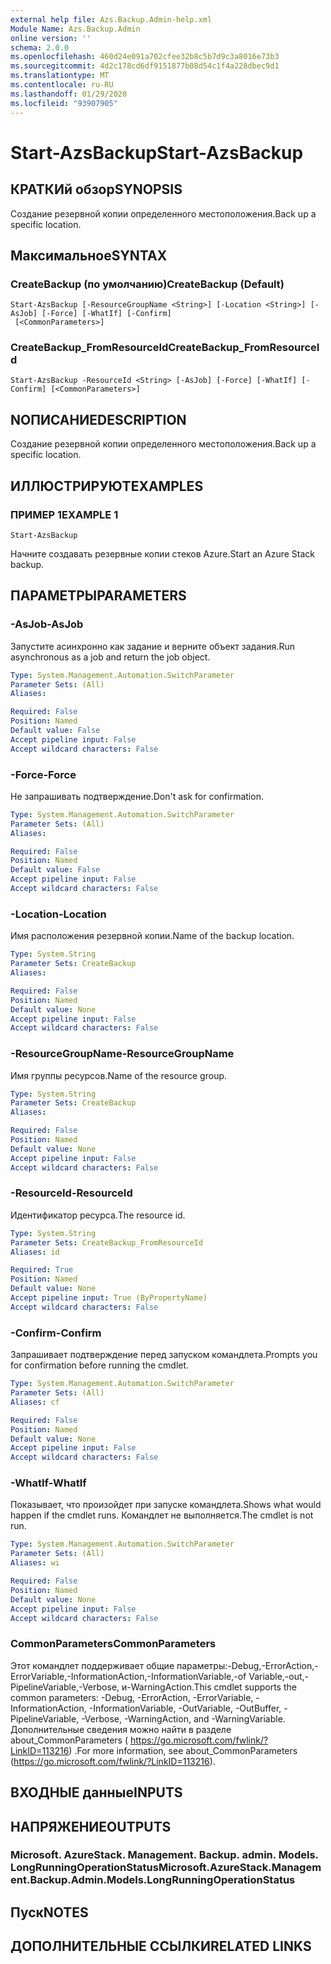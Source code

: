 ```yaml
---
external help file: Azs.Backup.Admin-help.xml
Module Name: Azs.Backup.Admin
online version: ''
schema: 2.0.0
ms.openlocfilehash: 460d24e091a702cfee32b8c5b7d9c3a8016e73b3
ms.sourcegitcommit: 4d2c178cd6df9151877b08d54c1f4a228dbec9d1
ms.translationtype: MT
ms.contentlocale: ru-RU
ms.lasthandoff: 01/29/2020
ms.locfileid: "93907905"
---
```

# <span data-ttu-id="67128-101">Start-AzsBackup</span><span class="sxs-lookup"><span data-stu-id="67128-101">Start-AzsBackup</span></span>

## <span data-ttu-id="67128-102">КРАТКИй обзор</span><span class="sxs-lookup"><span data-stu-id="67128-102">SYNOPSIS</span></span>
<span data-ttu-id="67128-103">Создание резервной копии определенного местоположения.</span><span class="sxs-lookup"><span data-stu-id="67128-103">Back up a specific location.</span></span>

## <span data-ttu-id="67128-104">Максимальное</span><span class="sxs-lookup"><span data-stu-id="67128-104">SYNTAX</span></span>

### <span data-ttu-id="67128-105">CreateBackup (по умолчанию)</span><span class="sxs-lookup"><span data-stu-id="67128-105">CreateBackup (Default)</span></span>
```
Start-AzsBackup [-ResourceGroupName <String>] [-Location <String>] [-AsJob] [-Force] [-WhatIf] [-Confirm]
 [<CommonParameters>]
```

### <span data-ttu-id="67128-106">CreateBackup_FromResourceId</span><span class="sxs-lookup"><span data-stu-id="67128-106">CreateBackup_FromResourceId</span></span>
```
Start-AzsBackup -ResourceId <String> [-AsJob] [-Force] [-WhatIf] [-Confirm] [<CommonParameters>]
```

## <span data-ttu-id="67128-107">NОПИСАНИЕ</span><span class="sxs-lookup"><span data-stu-id="67128-107">DESCRIPTION</span></span>
<span data-ttu-id="67128-108">Создание резервной копии определенного местоположения.</span><span class="sxs-lookup"><span data-stu-id="67128-108">Back up a specific location.</span></span>

## <span data-ttu-id="67128-109">ИЛЛЮСТРИРУЮТ</span><span class="sxs-lookup"><span data-stu-id="67128-109">EXAMPLES</span></span>

### <span data-ttu-id="67128-110">ПРИМЕР 1</span><span class="sxs-lookup"><span data-stu-id="67128-110">EXAMPLE 1</span></span>
```
Start-AzsBackup
```

<span data-ttu-id="67128-111">Начните создавать резервные копии стеков Azure.</span><span class="sxs-lookup"><span data-stu-id="67128-111">Start an Azure Stack backup.</span></span>

## <span data-ttu-id="67128-112">ПАРАМЕТРЫ</span><span class="sxs-lookup"><span data-stu-id="67128-112">PARAMETERS</span></span>

### <span data-ttu-id="67128-113">-AsJob</span><span class="sxs-lookup"><span data-stu-id="67128-113">-AsJob</span></span>
<span data-ttu-id="67128-114">Запустите асинхронно как задание и верните объект задания.</span><span class="sxs-lookup"><span data-stu-id="67128-114">Run asynchronous as a job and return the job object.</span></span>

```yaml
Type: System.Management.Automation.SwitchParameter
Parameter Sets: (All)
Aliases:

Required: False
Position: Named
Default value: False
Accept pipeline input: False
Accept wildcard characters: False
```

### <span data-ttu-id="67128-115">-Force</span><span class="sxs-lookup"><span data-stu-id="67128-115">-Force</span></span>
<span data-ttu-id="67128-116">Не запрашивать подтверждение.</span><span class="sxs-lookup"><span data-stu-id="67128-116">Don't ask for confirmation.</span></span>

```yaml
Type: System.Management.Automation.SwitchParameter
Parameter Sets: (All)
Aliases:

Required: False
Position: Named
Default value: False
Accept pipeline input: False
Accept wildcard characters: False
```

### <span data-ttu-id="67128-117">-Location</span><span class="sxs-lookup"><span data-stu-id="67128-117">-Location</span></span>
<span data-ttu-id="67128-118">Имя расположения резервной копии.</span><span class="sxs-lookup"><span data-stu-id="67128-118">Name of the backup location.</span></span>

```yaml
Type: System.String
Parameter Sets: CreateBackup
Aliases:

Required: False
Position: Named
Default value: None
Accept pipeline input: False
Accept wildcard characters: False
```

### <span data-ttu-id="67128-119">-ResourceGroupName</span><span class="sxs-lookup"><span data-stu-id="67128-119">-ResourceGroupName</span></span>
<span data-ttu-id="67128-120">Имя группы ресурсов.</span><span class="sxs-lookup"><span data-stu-id="67128-120">Name of the resource group.</span></span>

```yaml
Type: System.String
Parameter Sets: CreateBackup
Aliases:

Required: False
Position: Named
Default value: None
Accept pipeline input: False
Accept wildcard characters: False
```

### <span data-ttu-id="67128-121">-ResourceId</span><span class="sxs-lookup"><span data-stu-id="67128-121">-ResourceId</span></span>
<span data-ttu-id="67128-122">Идентификатор ресурса.</span><span class="sxs-lookup"><span data-stu-id="67128-122">The resource id.</span></span>

```yaml
Type: System.String
Parameter Sets: CreateBackup_FromResourceId
Aliases: id

Required: True
Position: Named
Default value: None
Accept pipeline input: True (ByPropertyName)
Accept wildcard characters: False
```

### <span data-ttu-id="67128-123">-Confirm</span><span class="sxs-lookup"><span data-stu-id="67128-123">-Confirm</span></span>
<span data-ttu-id="67128-124">Запрашивает подтверждение перед запуском командлета.</span><span class="sxs-lookup"><span data-stu-id="67128-124">Prompts you for confirmation before running the cmdlet.</span></span>

```yaml
Type: System.Management.Automation.SwitchParameter
Parameter Sets: (All)
Aliases: cf

Required: False
Position: Named
Default value: None
Accept pipeline input: False
Accept wildcard characters: False
```

### <span data-ttu-id="67128-125">-WhatIf</span><span class="sxs-lookup"><span data-stu-id="67128-125">-WhatIf</span></span>
<span data-ttu-id="67128-126">Показывает, что произойдет при запуске командлета.</span><span class="sxs-lookup"><span data-stu-id="67128-126">Shows what would happen if the cmdlet runs.</span></span>
<span data-ttu-id="67128-127">Командлет не выполняется.</span><span class="sxs-lookup"><span data-stu-id="67128-127">The cmdlet is not run.</span></span>

```yaml
Type: System.Management.Automation.SwitchParameter
Parameter Sets: (All)
Aliases: wi

Required: False
Position: Named
Default value: None
Accept pipeline input: False
Accept wildcard characters: False
```

### <span data-ttu-id="67128-128">CommonParameters</span><span class="sxs-lookup"><span data-stu-id="67128-128">CommonParameters</span></span>
<span data-ttu-id="67128-129">Этот командлет поддерживает общие параметры:-Debug,-ErrorAction,-ErrorVariable,-InformationAction,-InformationVariable,-of Variable,-out,-PipelineVariable,-Verbose, и-WarningAction.</span><span class="sxs-lookup"><span data-stu-id="67128-129">This cmdlet supports the common parameters: -Debug, -ErrorAction, -ErrorVariable, -InformationAction, -InformationVariable, -OutVariable, -OutBuffer, -PipelineVariable, -Verbose, -WarningAction, and -WarningVariable.</span></span> <span data-ttu-id="67128-130">Дополнительные сведения можно найти в разделе about_CommonParameters ( https://go.microsoft.com/fwlink/?LinkID=113216) .</span><span class="sxs-lookup"><span data-stu-id="67128-130">For more information, see about_CommonParameters (https://go.microsoft.com/fwlink/?LinkID=113216).</span></span>

## <span data-ttu-id="67128-131">ВХОДНЫЕ данные</span><span class="sxs-lookup"><span data-stu-id="67128-131">INPUTS</span></span>

## <span data-ttu-id="67128-132">НАПРЯЖЕНИЕ</span><span class="sxs-lookup"><span data-stu-id="67128-132">OUTPUTS</span></span>

### <span data-ttu-id="67128-133">Microsoft. AzureStack. Management. Backup. admin. Models. LongRunningOperationStatus</span><span class="sxs-lookup"><span data-stu-id="67128-133">Microsoft.AzureStack.Management.Backup.Admin.Models.LongRunningOperationStatus</span></span>

## <span data-ttu-id="67128-134">Пуск</span><span class="sxs-lookup"><span data-stu-id="67128-134">NOTES</span></span>

## <span data-ttu-id="67128-135">ДОПОЛНИТЕЛЬНЫЕ ССЫЛКИ</span><span class="sxs-lookup"><span data-stu-id="67128-135">RELATED LINKS</span></span>
